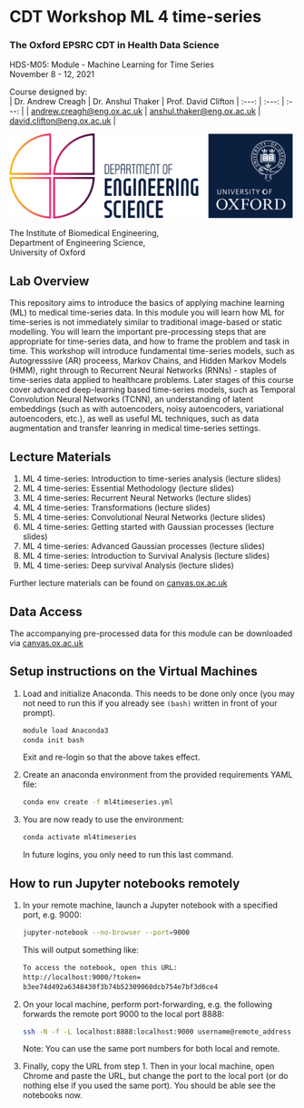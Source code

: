 # CDT Workshop ML 4 time-series
### The Oxford EPSRC CDT in Health Data Science
HDS-M05: Module - Machine Learning for Time Series <br>
November 8 - 12, 2021 <br>

Course designed by: <br>
| Dr. Andrew Creagh      | Dr. Anshul Thaker | Prof. David Clifton
| :---: | :---: | :---: |
| <andrew.creagh@eng.ox.ac.uk>      | <anshul.thaker@eng.ox.ac.uk>        | <david.clifton@eng.ox.ac.uk> |


<img src="./img/oxford_eng_logo.png" width="500" height="150" />

The Institute of Biomedical Engineering, <br />
Department of Engineering Science,<br />
University of Oxford<br />
## Lab Overview
This repository aims to introduce the basics of applying machine learning (ML) to medical time-series data. In this module you will learn how ML for time-series is not immediately similar to traditional image-based or static modelling. You will learn the important pre-processing steps that are appropriate for time-series data, and how to frame the problem and task in time. This workshop will introduce fundamental time-series models, such as Autogresssive (AR) proceess, Markov Chains, and Hidden Markov Models (HMM), right through to Recurrent Neural Networks (RNNs) - staples of time-series data applied to healthcare problems. Later stages of this course cover advanced deep-learning based time-series models, such as Temporal Convolution Neural Networks (TCNN), an understanding of latent embeddings (such as with autoencoders, noisy autoencoders, variational autoencoders, etc.), as well as useful ML techniques, such as data augmentation and transfer leanring in medical time-series settings. <br>

## Lecture Materials
1. ML 4 time-series: Introduction to time-series analysis (lecture slides)
1. ML 4 time-series: Essential Methodology (lecture slides)
1. ML 4 time-series: Recurrent Neural Networks (lecture slides)
1. ML 4 time-series: Transformations (lecture slides)
1. ML 4 time-series: Convolutional Neural Networks (lecture slides)
1. ML 4 time-series: Getting started with Gaussian processes (lecture slides)
1. ML 4 time-series: Advanced Gaussian processes (lecture slides)
1. ML 4 time-series: Introduction to Survival Analysis (lecture slides)
1. ML 4 time-series: Deep survival Analysis (lecture slides)

Further lecture materials can be found on
[canvas.ox.ac.uk](https://canvas.ox.ac.uk/courses/124779/pages/hds-m05-module-info-machine-learning-for-time-series)
## Data Access
The accompanying pre-processed data for this module can be downloaded via 
[canvas.ox.ac.uk](https://canvas.ox.ac.uk/courses/124779/pages/hds-m05-module-info-machine-learning-for-time-series)

## Setup instructions on the Virtual Machines
1. Load and initialize Anaconda. This needs to be done only once (you may not need to run this if you already see `(bash)` written in front of your prompt).

   ```bash
   module load Anaconda3
   conda init bash
   ```
   Exit and re-login so that the above takes effect.
3. Create an anaconda environment from the provided requirements YAML file: 
   ```bash
   conda env create -f ml4timeseries.yml
   ```
4. You are now ready to use the environment: 
   ```bash
   conda activate ml4timeseries
   ```
   In future logins, you only need to run this last command.

## How to run Jupyter notebooks remotely

1. In your remote machine, launch a Jupyter notebook with a specified port, e.g. 9000:
   ```bash
   jupyter-notebook --no-browser --port=9000
   ```
   This will output something like:
   ```bash
   To access the notebook, open this URL:
   http://localhost:9000/?token=
   b3ee74d492a6348430f3b74b52309060dcb754e7bf3d6ce4
   ```

1. On your local machine, perform port-forwarding, e.g. the following forwards the remote port 9000 to the local port 8888:
   ```bash
   ssh -N -f -L localhost:8888:localhost:9000 username@remote_address
   ```
   Note: You can use the same port numbers for both local and remote.

1. Finally, copy the URL from step 1. Then in your local machine, open
Chrome and paste the URL, but change the port to the local port (or do nothing else if you used the same port).
You should be able see the notebooks now.
